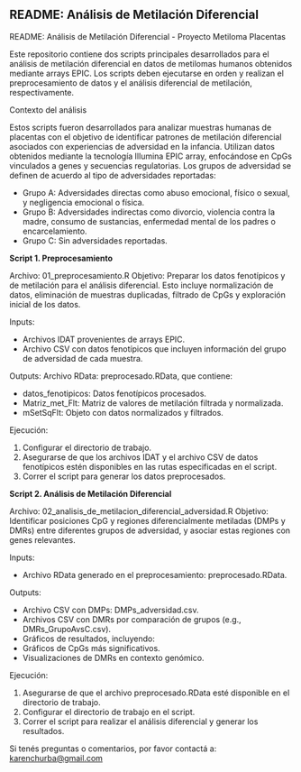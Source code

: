## README: Análisis de Metilación Diferencial
README: Análisis de Metilación Diferencial - Proyecto Metiloma Placentas

Este repositorio contiene dos scripts principales desarrollados para el análisis de metilación diferencial en datos de metilomas humanos obtenidos mediante arrays EPIC. Los scripts deben ejecutarse en orden y realizan el preprocesamiento de datos y el análisis diferencial de metilación, respectivamente.

Contexto del análisis

Estos scripts fueron desarrollados para analizar muestras humanas de placentas con el objetivo de identificar patrones de metilación diferencial asociados con experiencias de adversidad en la infancia. Utilizan datos obtenidos mediante la tecnología Illumina EPIC array, enfocándose en CpGs vinculados a genes y secuencias regulatorias. Los grupos de adversidad se definen de acuerdo al tipo de adversidades reportadas:
* Grupo A: Adversidades directas como abuso emocional, físico o sexual, y negligencia emocional o física.
* Grupo B: Adversidades indirectas como divorcio, violencia contra la madre, consumo de sustancias, enfermedad mental de los padres o encarcelamiento.
* Grupo C: Sin adversidades reportadas.


**Script 1. Preprocesamiento**

Archivo: 01_preprocesamiento.R
Objetivo: Preparar los datos fenotípicos y de metilación para el análisis diferencial. Esto incluye normalización de datos, eliminación de muestras duplicadas, filtrado de CpGs y exploración inicial de los datos.

Inputs:
* Archivos IDAT provenientes de arrays EPIC.
* Archivo CSV con datos fenotípicos que incluyen información del grupo de adversidad de cada muestra.

Outputs:
Archivo RData: preprocesado.RData, que contiene:
* datos_fenotipicos: Datos fenotípicos procesados.
* Matriz_met_Flt: Matriz de valores de metilación filtrada y normalizada.
* mSetSqFlt: Objeto con datos normalizados y filtrados.

Ejecución:
1. Configurar el directorio de trabajo.
2. Asegurarse de que los archivos IDAT y el archivo CSV de datos fenotípicos estén disponibles en las rutas especificadas en el script.
3. Correr el script para generar los datos preprocesados.




**Script 2. Análisis de Metilación Diferencial**

Archivo: 02_analisis_de_metilacion_diferencial_adversidad.R
Objetivo:
Identificar posiciones CpG y regiones diferencialmente metiladas (DMPs y DMRs) entre diferentes grupos de adversidad, y asociar estas regiones con genes relevantes.

Inputs:
* Archivo RData generado en el preprocesamiento: preprocesado.RData.

Outputs:
* Archivo CSV con DMPs: DMPs_adversidad.csv.
* Archivos CSV con DMRs por comparación de grupos (e.g., DMRs_GrupoAvsC.csv).
* Gráficos de resultados, incluyendo:
* Gráficos de CpGs más significativos.
* Visualizaciones de DMRs en contexto genómico.

Ejecución:
1. Asegurarse de que el archivo preprocesado.RData esté disponible en el directorio de trabajo.
2. Configurar el directorio de trabajo en el script.
3. Correr el script para realizar el análisis diferencial y generar los resultados.




Si tenés preguntas o comentarios, por favor contactá a: karenchurba@gmail.com
